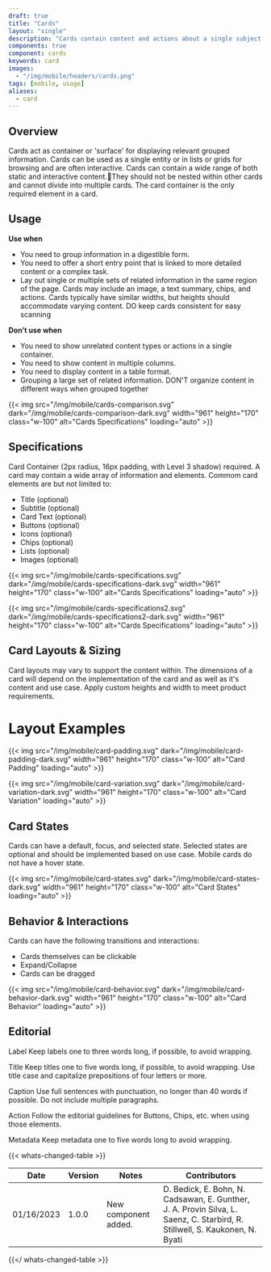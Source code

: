 ```yaml
---
draft: true
title: "Cards"
layout: "single"
description: "Cards contain content and actions about a single subject."
components: true
component: cards
keywords: card
images:
  - "/img/mobile/headers/cards.png"
tags: [mobile, usage]
aliases:
  - card
---
```

## Overview

Cards act as container or 'surface' for displaying relevant grouped information.  Cards can be used as a single entity or in lists or grids for browsing and are often interactive. Cards can contain a wide range of both static and interactive content.They should not be nested within other cards and cannot divide into multiple cards. The card container is the only required element in a card.

## Usage

**Use when**

- You need to group information in a digestible form.
- You need to offer a short entry point that is linked to more detailed content or a complex task.
- Lay out single or multiple sets of related information in the same region of the page. Cards may include an image, a text summary, chips, and actions. Cards typically have similar widths, but heights should accommodate varying content.
DO keep cards consistent for easy scanning

**Don’t use when**

- You need to show unrelated content types or actions in a single container.
- You need to show content in multiple columns.
- You need to display content in a table format.
- Grouping a large set of related information.
DON'T organize content in different ways when grouped together

{{< img src="/img/mobile/cards-comparison.svg" dark="/img/mobile/cards-comparison-dark.svg" width="961" height="170" class="w-100" alt="Cards Specifications" loading="auto" >}}

## Specifications

Card Container (2px radius, 16px padding, with Level 3 shadow) required. A card may contain a wide array of information and elements. Commom card elements are but not limited to:
- Title (optional)
- Subtitle (optional)
- Card Text (optional)
- Buttons (optional)
- Icons (optional)
- Chips (optional)
- Lists (optional)
- Images (optional)

{{< img src="/img/mobile/cards-specifications.svg" dark="/img/mobile/cards-specifications-dark.svg" width="961" height="170" class="w-100" alt="Cards Specifications" loading="auto" >}}

{{< img src="/img/mobile/cards-specifications2.svg" dark="/img/mobile/cards-specifications2-dark.svg" width="961" height="170" class="w-100" alt="Cards Specifications" loading="auto" >}}

## Card Layouts & Sizing

Card layouts may vary to support the content within. The dimensions of a card will depend on the implementation of the card and as well as it's content and use case. Apply custom heights and width to meet product requirements.

# Layout Examples

{{< img src="/img/mobile/card-padding.svg" dark="/img/mobile/card-padding-dark.svg" width="961" height="170" class="w-100" alt="Card Padding" loading="auto" >}}

{{< img src="/img/mobile/card-variation.svg" dark="/img/mobile/card-variation-dark.svg" width="961" height="170" class="w-100" alt="Card Variation" loading="auto" >}}

## Card States

Cards can have a default, focus, and selected state. Selected states are optional and should be implemented based on use case. Mobile cards do not have a hover state.

{{< img src="/img/mobile/card-states.svg" dark="/img/mobile/card-states-dark.svg" width="961" height="170" class="w-100" alt="Card States" loading="auto" >}}

## Behavior & Interactions

Cards can have the following transitions and interactions:
- Cards themselves can be clickable
- Expand/Collapse
- Cards can be dragged

{{< img src="/img/mobile/card-behavior.svg" dark="/img/mobile/card-behavior-dark.svg" width="961" height="170" class="w-100" alt="Card Behavior" loading="auto" >}}

## Editorial

Label
Keep labels one to three words long, if possible, to avoid wrapping.

Title
Keep titles one to five words long, if possible, to avoid wrapping. Use title case and capitalize prepositions of four letters or more.

Caption
Use full sentences with punctuation, no longer than 40 words if possible.
Do not include multiple paragraphs.

Action
Follow the editorial guidelines for Buttons, Chips, etc. when using those elements.

Metadata
Keep metadata one to five words long to avoid wrapping.


{{< whats-changed-table >}}

| Date       | Version | Notes                               | Contributors |
| ---------- | ------- | ----------------------------------- | ------------ |
| 01/16/2023 | 1.0.0   | New component added. | D. Bedick, E. Bohn, N. Cadsawan, E. Gunther, J. A. Provin Silva, L. Saenz, C. Starbird, R. Stillwell, S. Kaukonen, N. Byati   |

{{</ whats-changed-table >}}
